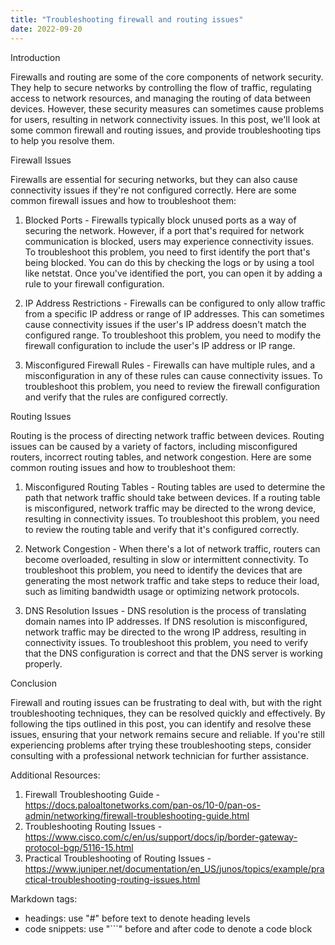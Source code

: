 ```yaml
---
title: "Troubleshooting firewall and routing issues"
date: 2022-09-20
---
```





Introduction

Firewalls and routing are some of the core components of network security. They help to secure networks by controlling the flow of traffic, regulating access to network resources, and managing the routing of data between devices. However, these security measures can sometimes cause problems for users, resulting in network connectivity issues. In this post, we'll look at some common firewall and routing issues, and provide troubleshooting tips to help you resolve them.

Firewall Issues

Firewalls are essential for securing networks, but they can also cause connectivity issues if they're not configured correctly. Here are some common firewall issues and how to troubleshoot them:

1. Blocked Ports - Firewalls typically block unused ports as a way of securing the network. However, if a port that's required for network communication is blocked, users may experience connectivity issues. To troubleshoot this problem, you need to first identify the port that's being blocked. You can do this by checking the logs or by using a tool like netstat. Once you've identified the port, you can open it by adding a rule to your firewall configuration.

2. IP Address Restrictions - Firewalls can be configured to only allow traffic from a specific IP address or range of IP addresses. This can sometimes cause connectivity issues if the user's IP address doesn't match the configured range. To troubleshoot this problem, you need to modify the firewall configuration to include the user's IP address or IP range.

3. Misconfigured Firewall Rules - Firewalls can have multiple rules, and a misconfiguration in any of these rules can cause connectivity issues. To troubleshoot this problem, you need to review the firewall configuration and verify that the rules are configured correctly.

Routing Issues

Routing is the process of directing network traffic between devices. Routing issues can be caused by a variety of factors, including misconfigured routers, incorrect routing tables, and network congestion. Here are some common routing issues and how to troubleshoot them:

1. Misconfigured Routing Tables - Routing tables are used to determine the path that network traffic should take between devices. If a routing table is misconfigured, network traffic may be directed to the wrong device, resulting in connectivity issues. To troubleshoot this problem, you need to review the routing table and verify that it's configured correctly.

2. Network Congestion - When there's a lot of network traffic, routers can become overloaded, resulting in slow or intermittent connectivity. To troubleshoot this problem, you need to identify the devices that are generating the most network traffic and take steps to reduce their load, such as limiting bandwidth usage or optimizing network protocols.

3. DNS Resolution Issues - DNS resolution is the process of translating domain names into IP addresses. If DNS resolution is misconfigured, network traffic may be directed to the wrong IP address, resulting in connectivity issues. To troubleshoot this problem, you need to verify that the DNS configuration is correct and that the DNS server is working properly.

Conclusion

Firewall and routing issues can be frustrating to deal with, but with the right troubleshooting techniques, they can be resolved quickly and effectively. By following the tips outlined in this post, you can identify and resolve these issues, ensuring that your network remains secure and reliable. If you're still experiencing problems after trying these troubleshooting steps, consider consulting with a professional network technician for further assistance.

Additional Resources:

1. Firewall Troubleshooting Guide - https://docs.paloaltonetworks.com/pan-os/10-0/pan-os-admin/networking/firewall-troubleshooting-guide.html
2. Troubleshooting Routing Issues - https://www.cisco.com/c/en/us/support/docs/ip/border-gateway-protocol-bgp/5116-15.html
3. Practical Troubleshooting of Routing Issues - https://www.juniper.net/documentation/en_US/junos/topics/example/practical-troubleshooting-routing-issues.html

Markdown tags:

- headings: use "#" before text to denote heading levels
- code snippets: use "```" before and after code to denote a code block